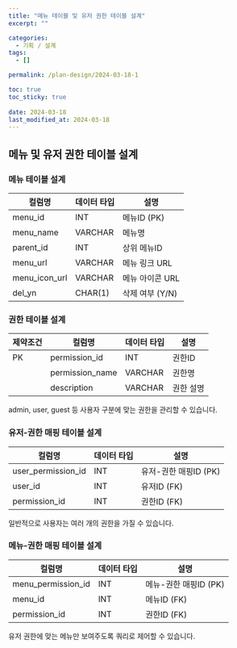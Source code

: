 ```yaml
---
title: "메뉴 테이블 및 유저 권한 테이블 설계"
excerpt: ""

categories:
  - 기획 / 설계
tags:
  - []

permalink: /plan-design/2024-03-18-1

toc: true
toc_sticky: true
 
date: 2024-03-18
last_modified_at: 2024-03-18
---
```


## 메뉴 및 유저 권한 테이블 설계

### 메뉴 테이블 설계

<table>
  <thead>
    <tr>
      <th>컬럼명</th>
      <th>데이터 타입</th>
      <th>설명</th>
    </tr>
  </thead>
  <tbody>
    <tr>
      <td>menu_id</td>
      <td>INT</td>
      <td>메뉴ID (PK)</td>
    </tr>
    <tr>
      <td>menu_name</td>
      <td>VARCHAR</td>
      <td>메뉴명</td>
    </tr>
    <tr>
      <td>parent_id</td>
      <td>INT</td>
      <td>상위 메뉴ID</td>
    </tr>
    <tr>
      <td>menu_url</td>
      <td>VARCHAR</td>
      <td>메뉴 링크 URL</td>
    </tr>
    <tr>
      <td>menu_icon_url</td>
      <td>VARCHAR</td>
      <td>메뉴 아이콘 URL</td>
    </tr>
    <tr>
      <td>del_yn</td>
      <td>CHAR(1)</td>
      <td>삭제 여부 (Y/N)</td>
    </tr>
  </tbody>
</table>

### 권한 테이블 설계

<table>
  <thead>
    <tr>
      <th>제약조건</th>
      <th>컬럼명</th>
      <th>데이터 타입</th>
      <th>설명</th>
    </tr>
  </thead>
  <tbody>
    <tr>
      <td>PK</td>
      <td>permission_id</td>
      <td>INT</td>
      <td>권한ID</td>
    </tr>
    <tr>
      <td></td>
      <td>permission_name</td>
      <td>VARCHAR</td>
      <td>권한명</td>
    </tr>
    <tr>
      <td></td>
      <td>description</td>
      <td>VARCHAR</td>
      <td>권한 설명</td>
    </tr>
  </tbody>
</table>
admin, user, guest 등 사용자 구분에 맞는 권한을 관리할 수 있습니다.

### 유저-권한 매핑 테이블 설계

<table>
  <thead>
    <tr>
      <th>컬럼명</th>
      <th>데이터 타입</th>
      <th>설명</th>
    </tr>
  </thead>
  <tbody>
    <tr>
      <td>user_permission_id</td>
      <td>INT</td>
      <td>유저-권한 매핑ID (PK)</td>
    </tr>
    <tr>
      <td>user_id</td>
      <td>INT</td>
      <td>유저ID (FK)</td>
    </tr>
    <tr>
      <td>permission_id</td>
      <td>INT</td>
      <td>권한ID (FK)</td>
    </tr>
  </tbody>
</table>
일반적으로 사용자는 여러 개의 권한을 가질 수 있습니다.

### 메뉴-권한 매핑 테이블 설계

<table>
  <thead>
    <tr>
      <th>컬럼명</th>
      <th>데이터 타입</th>
      <th>설명</th>
    </tr>
  </thead>
  <tbody>
    <tr>
      <td>menu_permission_id</td>
      <td>INT</td>
      <td>메뉴-권한 매핑ID (PK)</td>
    </tr>
    <tr>
      <td>menu_id</td>
      <td>INT</td>
      <td>메뉴ID (FK)</td>
    </tr>
    <tr>
      <td>permission_id</td>
      <td>INT</td>
      <td>권한ID (FK)</td>
    </tr>
  </tbody>
</table>
유저 권한에 맞는 메뉴만 보여주도록 쿼리로 제어할 수 있습니다.
